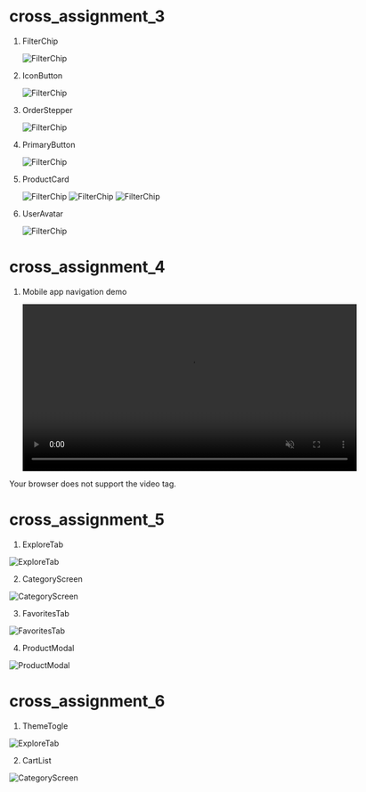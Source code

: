 # cross_assignment_3

1. FilterChip

   ![FilterChip](./docs/images/FilterChip.png)

2. IconButton

   ![FilterChip](./docs/images/IconButton.png)

3. OrderStepper

   ![FilterChip](./docs/images/OrderStepper.png)

4. PrimaryButton

   ![FilterChip](./docs/images/PrimaryButton.png)

5. ProductCard

   ![FilterChip](./docs/images/ProductCard_01.png)
   ![FilterChip](./docs/images/ProductCard_02.png)
   ![FilterChip](./docs/images/ProductCard_03.png)

6. UserAvatar

   ![FilterChip](./docs/images/UserAvatar.png)

# cross_assignment_4

1. Mobile app navigation demo

   <video src="./docs/video/Video01.mp4" controls playsinline muted loop width="600">
  Your browser does not support the video tag.
</video>

# cross_assignment_5

1. ExploreTab

  ![ExploreTab](./docs/images/hw-05/01.png)

2. CategoryScreen

![CategoryScreen](./docs/images/hw-05/02.png)

3. FavoritesTab

  ![FavoritesTab](./docs/images/hw-05/03.png)

4. ProductModal

  ![ProductModal](./docs/images/hw-05/04.png)

# cross_assignment_6

1. ThemeTogle

  ![ExploreTab](./docs/images/hw-06/01.png)

2. CartList

  ![CategoryScreen](./docs/images/hw-06/02.png)

